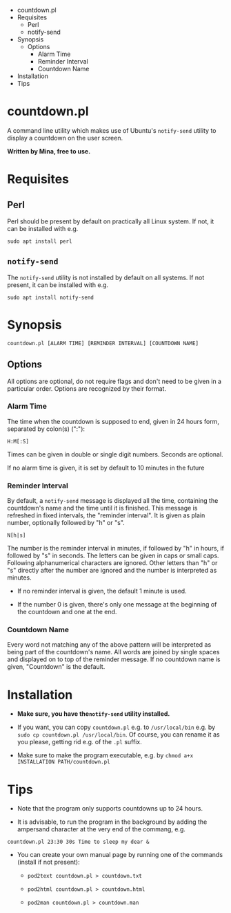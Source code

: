   * countdown.pl
  * Requisites
    * Perl
    * notify-send
  * Synopsis
    * Options
      * Alarm Time
      * Reminder Interval
      * Countdown Name
  * Installation
  * Tips

# countdown.pl

A command line utility which makes use of Ubuntu's `notify-send` utility to
display a countdown on the user screen.

**Written by Mina, free to use.**

# Requisites

## Perl

Perl should be present by default on practically all Linux system. If not, it
can be installed with e.g.

`sudo apt install perl`

## `notify-send`

The `notify-send` utility is not installed by default on all systems. If not
present, it can be installed with e.g.

`sudo apt install notify-send`

# Synopsis

`countdown.pl [ALARM TIME] [REMINDER INTERVAL] [COUNTDOWN NAME]`

## Options

All options are optional, do not require flags and don't need to be given in a
particular order. Options are recognized by their format.

### Alarm Time

The time when the countdown is supposed to end, given in 24 hours form,
separated by colon(s) (":"):

`H:M[:S]`

Times can be given in double or single digit numbers. Seconds are optional.

If no alarm time is given, it is set by default to 10 minutes in the future

### Reminder Interval

By default, a `notify-send` message is displayed all the time, containing the
countdown's name and the time until it is finished. This message is refreshed
in fixed intervals, the "reminder interval". It is given as plain number,
optionally followed by "h" or "s".

`N[h|s]`

The number is the reminder interval in minutes, if followed by "h" in hours,
if followed by "s" in seconds. The letters can be given in caps or small caps.
Following alphanumerical characters are ignored. Other letters than "h" or "s"
directly after the number are ignored and the number is interpreted as
minutes.

  * If no reminder interval is given, the default 1 minute is used.

  * If the number 0 is given, there's only one message at the beginning of the countdown and one at the end.

### Countdown Name

Every word not matching any of the above pattern will be interpreted as being
part of the countdown's name. All words are joined by single spaces and
displayed on to top of the reminder message. If no countdown name is given,
"Countdown" is the default.

# Installation

  * **Make sure, you have the`notify-send` utility installed.**

  * If you want, you can copy `countdown.pl` e.g. to `/usr/local/bin` e.g. by `sudo cp countdown.pl /usr/local/bin`. Of course, you can rename it as you please, getting rid e.g. of the `.pl` suffix.

  * Make sure to make the program executable, e.g. by `chmod a+x INSTALLATION PATH/countdown.pl`

# Tips

  * Note that the program only supports countdowns up to 24 hours.

  * It is advisable, to run the program in the background by adding the ampersand character at the very end of the commang, e.g.

`countdown.pl 23:30 30s Time to sleep my dear &`

  * You can create your own manual page by running one of the commands (install if not present):

    * `pod2text countdown.pl > countdown.txt`

    * `pod2html countdown.pl > countdown.html`

    * `pod2man countdown.pl > countdown.man`

